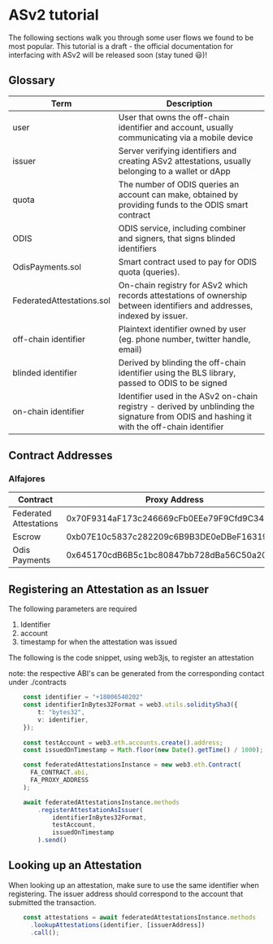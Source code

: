 # ASv2 tutorial
The following sections walk you through some user flows we found to be most popular.
This tutorial is a draft - the official documentation for interfacing with ASv2 will be released soon (stay tuned 😃)! 


## Glossary
| Term | Description                                                                                                                                               |
|------|-----------------------------------------------------------------------------------------------------------------------------------------------------------|
| user | User that owns the off-chain identifier and account, usually communicating via a mobile device                                                           |
|issuer| Server verifying identifiers and creating ASv2 attestations, usually belonging to a wallet or dApp                                                       |
|quota  | The number of ODIS queries an account can make, obtained by providing funds to the ODIS smart contract                                                  |   
|ODIS  | ODIS service, including combiner and signers, that signs blinded identifiers                                                                             |   
|OdisPayments.sol  | Smart contract used to pay for ODIS quota (queries).                                                                                         |   
|FederatedAttestations.sol  | On-chain registry for ASv2 which records attestations of ownership between identifiers and addresses, indexed by issuer.            |   
|off-chain identifier  | Plaintext identifier owned by user (eg. phone number, twitter handle, email)                                                             |   
|blinded identifier  | Derived by blinding the off-chain identifier using the BLS library, passed to ODIS to be signed                                            |   
|on-chain identifier  | Identifier used in the ASv2 on-chain registry - derived by unblinding the signature from ODIS and hashing it with the off-chain identifier|   

## Contract Addresses
### Alfajores
| Contract                  | Proxy Address                              | Implementation Address | 
|---------------------------|--------------------------------------------|-------------------------|
| Federated Attestations    | 0x70F9314aF173c246669cFb0EEe79F9Cfd9C34ee3 | 0x926E88a280902Bfff5047693B9CeAfdb9F4d5095|
| Escrow                    | 0xb07E10c5837c282209c6B9B3DE0eDBeF16319a37 |0xa34117B48313dE0093d599720998415bAb5FD61d |
| Odis Payments             | 0x645170cdB6B5c1bc80847bb728dBa56C50a20a49 | 0x72eAC1F0518213Ad405560eFd3fB647FbDAdb703|

## Registering an Attestation as an Issuer
The following parameters are required 
1. Identifier
2. account 
3. timestamp for when the attestation was issued

The following is the code snippet, using web3js, to register an attestation  

note: the respective ABI's can be generated from the corresponding contact under ./contracts
```typescript
    const identifier = "+18006540202"
    const identifierInBytes32Format = web3.utils.soliditySha3({
        t: "bytes32",
        v: identifier,
    });
    
    const testAccount = web3.eth.accounts.create().address;
    const issuedOnTimestamp = Math.floor(new Date().getTime() / 1000);

    const federatedAttestationsInstance = new web3.eth.Contract(
      FA_CONTRACT.abi,
      FA_PROXY_ADDRESS
    );

    await federatedAttestationsInstance.methods
        .registerAttestationAsIssuer(
            identifierInBytes32Format,
            testAccount,
            issuedOnTimestamp
        ).send()
```

## Looking up an Attestation
When looking up an attestation, make sure to use the same identifier when registering. 
The issuer address should correspond to the account that submitted the transaction. 
```typescript
    const attestations = await federatedAttestationsInstance.methods
      .lookupAttestations(identifier, [issuerAddress])
      .call();
```